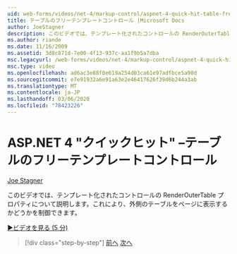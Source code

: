 ```yaml
---
uid: web-forms/videos/net-4/markup-control/aspnet-4-quick-hit-table-free-templated-controls
title: テーブルのフリーテンプレートコントロール |Microsoft Docs
author: JoeStagner
description: このビデオでは、テンプレート化されたコントロールの RenderOuterTable プロパティについて説明します。これにより、外側のテーブルを表示するかどうかを制御できます...
ms.author: riande
ms.date: 11/16/2009
ms.assetid: 3d8c871d-7e00-4f13-937c-aa1f9b5a7dba
msc.legacyurl: /web-forms/videos/net-4/markup-control/aspnet-4-quick-hit-table-free-templated-controls
msc.type: video
ms.openlocfilehash: ad6ac3e88f0e619a254d03ca61e97adfbce5a90d
ms.sourcegitcommit: e7e91932a6e91a63e2e46417626f39d6b244a3ab
ms.translationtype: MT
ms.contentlocale: ja-JP
ms.lasthandoff: 03/06/2020
ms.locfileid: "78423226"
---
```

# <a name="aspnet-4-quick-hit--table-free-templated-controls"></a>ASP.NET 4 "クイックヒット" –テーブルのフリーテンプレートコントロール

[Joe Stagner](https://github.com/JoeStagner)

このビデオでは、テンプレート化されたコントロールの RenderOuterTable プロパティについて説明します。これにより、外側のテーブルをページに表示するかどうかを制御できます。 

[&#9654;ビデオを見る (5 分)](https://channel9.msdn.com/Blogs/ASP-NET-Site-Videos/aspnet-4-quick-hit-table-free-templated-controls)

> [!div class="step-by-step"]
> [前へ](aspnet-4-quick-hit-new-rendering-option-for-check-box-lists-and-radio-button-lists.md)
> [次へ](aspnet-4-quick-hit-tableless-menu-control.md)
